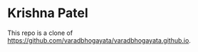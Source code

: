 # Krishna Patel 

This repo is a clone of https://github.com/varadbhogayata/varadbhogayata.github.io. 
